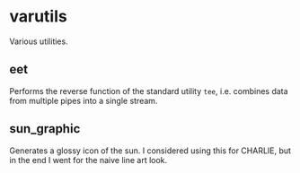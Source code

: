 varutils
========

Various utilities.

eet
---

Performs the reverse function of the standard utility `tee`, i.e. combines data from multiple pipes into a single stream.

sun_graphic
-----------

Generates a glossy icon of the sun. I considered using this for CHARLIE, but in the end I went for the naive line art look.
